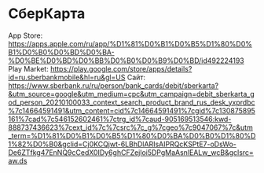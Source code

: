 # СберКарта

App Store: https://apps.apple.com/ru/app/%D1%81%D0%B1%D0%B5%D1%80%D0%B1%D0%B0%D0%BD%D0%BA-%D0%BE%D0%BD%D0%BB%D0%B0%D0%B9%D0%BD/id492224193
Play Market: https://play.google.com/store/apps/details?id=ru.sberbankmobile&hl=ru&gl=US
Сайт: https://www.sberbank.ru/ru/person/bank_cards/debit/sberkarta?&utm_source=google&utm_medium=cpc&utm_campaign=debit_sberkarta_god_person_20210100033_context_search_product_brand_rus_desk_yxprdbc%7c14664591491&utm_content=cid%7c14664591491%7cgid%7c130875895161%7cad%7c546152602461%7ctrg_id%7caud-905169513546:kwd-888737436623%7cext_id%7c%7csrc%7c_g%7cgeo%7c9047067%7c&utm_term=%D1%81%D0%B1%D0%B5%D1%80%D0%BA%D0%B0%D1%80%D1%82%D0%B0&gclid=Cj0KCQjwt-6LBhDlARIsAIPRQcKSPtE7-oDsWo-De6ZTfkg47EnNQ9cCedX0IDy6ghCFZejloi5DPgMaAsnlEALw_wcB&gclsrc=aw.ds